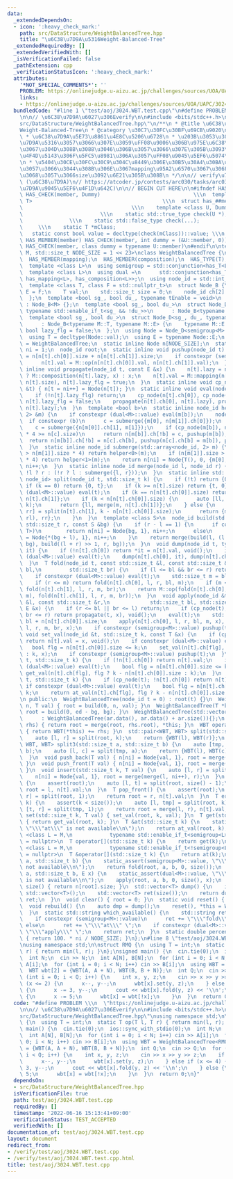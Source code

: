 ```yaml
---
data:
  _extendedDependsOn:
  - icon: ':heavy_check_mark:'
    path: src/DataStructure/WeightBalancedTree.hpp
    title: "\u6C38\u7D9A\u5316Weight-Balanced-Tree"
  _extendedRequiredBy: []
  _extendedVerifiedWith: []
  _isVerificationFailed: false
  _pathExtension: cpp
  _verificationStatusIcon: ':heavy_check_mark:'
  attributes:
    '*NOT_SPECIAL_COMMENTS*': ''
    PROBLEM: https://onlinejudge.u-aizu.ac.jp/challenges/sources/UOA/UAPC/3024
    links:
    - https://onlinejudge.u-aizu.ac.jp/challenges/sources/UOA/UAPC/3024
  bundledCode: "#line 1 \"test/aoj/3024.WBT.test.cpp\"\n#define PROBLEM \\\n  \"https://onlinejudge.u-aizu.ac.jp/challenges/sources/UOA/UAPC/3024\"\
    \n\n// \u6C38\u7D9A\u6027\u306Everify\n\n#include <bits/stdc++.h>\n#line 3 \"\
    src/DataStructure/WeightBalancedTree.hpp\"\n/**\n * @title \u6C38\u7D9A\u5316\
    Weight-Balanced-Tree\n * @category \u30C7\u30FC\u30BF\u69CB\u9020\n * @brief O(logN)\n\
    \ * \u6C38\u7D9A\u5E73\u8861\u4E8C\u5206\u6728\n * \u203B\u3053\u308C\u306F\u6C38\
    \u7D9A\u5316\u3057\u3066\u307E\u3059\uFF08\u9006\u306B\u975E\u6C38\u7D9A\u306B\
    \u3067\u304D\u308B\u3088\u3046\u306B\u3057\u3066\u307E\u305B\u3093\uFF09\n * \u5358\
    \u4F4D\u5143\u306F\u5FC5\u8981\u306A\u3057\uFF08\u9045\u5EF6\u5074\u3082\uFF09\
    \n * \u5404\u30CE\u30FC\u30C9\u304C\u8449\u306E\u30B5\u30A4\u30BA\u3092\u4FDD\u6301\
    \u3057\u3066\u3044\u308B\u306E\u3067mapping\u95A2\u6570\u3067\u306F\u5F15\u6570\
    \u3068\u3057\u3066size\u3092\u6E21\u305B\u308B\n */\n\n// verify\u7528:\n// https://atcoder.jp/contests/joisc2012/tasks/joisc2012_copypaste\
    \ (\u6C38\u7D9A)\n// https://atcoder.jp/contests/arc030/tasks/arc030_4 (\u6C38\
    \u7D9A\u9045\u5EF6\u4F1D\u642C)\n\n// BEGIN CUT HERE\n\n#ifndef HAS_CHECK\n#define\
    \ HAS_CHECK(member, Dummy)                              \\\n  template <class\
    \ T>                                          \\\n  struct has_##member {    \
    \                                   \\\n    template <class U, Dummy>        \
    \                         \\\n    static std::true_type check(U *);          \
    \               \\\n    static std::false_type check(...);                   \
    \     \\\n    static T *mClass;                                         \\\n \
    \   static const bool value = decltype(check(mClass))::value; \\\n  };\n#define\
    \ HAS_MEMBER(member) HAS_CHECK(member, int dummy = (&U::member, 0))\n#define HAS_TYPE(member)\
    \ HAS_CHECK(member, class dummy = typename U::member)\n#endif\n\ntemplate <typename\
    \ M, std::size_t NODE_SIZE = 1 << 23>\nclass WeightBalancedTree {\n  HAS_MEMBER(op);\n\
    \  HAS_MEMBER(mapping);\n  HAS_MEMBER(composition);\n  HAS_TYPE(T);\n  HAS_TYPE(E);\n\
    \  template <class L>\n  using semigroup = std::conjunction<has_T<L>, has_op<L>>;\n\
    \  template <class L>\n  using dual =\n      std::conjunction<has_T<L>, has_E<L>,\
    \ has_mapping<L>, has_composition<L>>;\n  using node_id = std::int_least32_t;\n\
    \  template <class T, class F = std::nullptr_t>\n  struct Node_B {\n    using\
    \ E = F;\n    T val;\n    std::size_t size = 0;\n    node_id ch[2] = {0, 0};\n\
    \  };\n  template <bool sg_, bool du_, typename tEnable = void>\n  struct Node_D\
    \ : Node_B<M> {};\n  template <bool sg_, bool du_>\n  struct Node_D<sg_, du_,\
    \ typename std::enable_if_t<sg_ && !du_>>\n      : Node_B<typename M::T> {};\n\
    \  template <bool sg_, bool du_>\n  struct Node_D<sg_, du_, typename std::enable_if_t<du_>>\n\
    \      : Node_B<typename M::T, typename M::E> {\n    typename M::E lazy;\n   \
    \ bool lazy_flg = false;\n  };\n  using Node = Node_D<semigroup<M>::value, dual<M>::value>;\n\
    \  using T = decltype(Node::val);\n  using E = typename Node::E;\n  using WBT\
    \ = WeightBalancedTree;\n  static inline Node n[NODE_SIZE];\n  static inline node_id\
    \ ni = 1;\n  node_id root;\n  static inline void pushup(node_id t) {\n    n[t].size\
    \ = n[n[t].ch[0]].size + n[n[t].ch[1]].size;\n    if constexpr (semigroup<M>::value)\n\
    \      n[t].val = M::op(n[n[t].ch[0]].val, n[n[t].ch[1]].val);\n  }\n  static\
    \ inline void propagate(node_id t, const E &x) {\n    n[t].lazy = n[t].lazy_flg\
    \ ? M::composition(n[t].lazy, x) : x;\n    n[t].val = M::mapping(n[t].val, x,\
    \ n[t].size), n[t].lazy_flg = true;\n  }\n  static inline void cp_node(node_id\
    \ &t) { n[t = ni++] = Node(n[t]); }\n  static inline void eval(node_id t) {\n\
    \    if (!n[t].lazy_flg) return;\n    cp_node(n[t].ch[0]), cp_node(n[t].ch[1]),\
    \ n[t].lazy_flg = false;\n    propagate(n[t].ch[0], n[t].lazy), propagate(n[t].ch[1],\
    \ n[t].lazy);\n  }\n  template <bool b>\n  static inline node_id helper(std::array<node_id,\
    \ 2> &m) {\n    if constexpr (dual<M>::value) eval(m[b]);\n    node_id c;\n  \
    \  if constexpr (b)\n      c = submerge({m[0], n[m[1]].ch[0]});\n    else\n  \
    \    c = submerge({n[m[0]].ch[1], m[1]});\n    if (cp_node(m[b]), n[n[m[b]].ch[b]].size\
    \ * 4 >= n[c].size)\n      return n[m[b]].ch[!b] = c, pushup(m[b]), m[b];\n  \
    \  return n[m[b]].ch[!b] = n[c].ch[b], pushup(n[c].ch[b] = m[b]), pushup(c), c;\n\
    \  }\n  static inline node_id submerge(std::array<node_id, 2> m) {\n    if (n[m[0]].size\
    \ > n[m[1]].size * 4) return helper<0>(m);\n    if (n[m[1]].size > n[m[0]].size\
    \ * 4) return helper<1>(m);\n    return n[ni] = Node{T(), 0, {m[0], m[1]}}, pushup(ni),\
    \ ni++;\n  }\n  static inline node_id merge(node_id l, node_id r) {\n    return\
    \ !l ? r : (!r ? l : submerge({l, r}));\n  }\n  static inline std::pair<node_id,\
    \ node_id> split(node_id t, std::size_t k) {\n    if (!t) return {0, 0};\n   \
    \ if (k == 0) return {0, t};\n    if (k >= n[t].size) return {t, 0};\n    if constexpr\
    \ (dual<M>::value) eval(t);\n    if (k == n[n[t].ch[0]].size) return {n[t].ch[0],\
    \ n[t].ch[1]};\n    if (k < n[n[t].ch[0]].size) {\n      auto [ll, m] = split(n[t].ch[0],\
    \ k);\n      return {ll, merge(m, n[t].ch[1])};\n    } else {\n      auto [rl,\
    \ rr] = split(n[t].ch[1], k - n[n[t].ch[0]].size);\n      return {merge(n[t].ch[0],\
    \ rl), rr};\n    }\n  }\n  template <class S>\n  node_id build(std::size_t l,\
    \ std::size_t r, const S &bg) {\n    if (r - l == 1) {\n      if constexpr (std::is_same_v<S,\
    \ T>)\n        return n[ni] = Node{bg, 1}, ni++;\n      else\n        return n[ni]\
    \ = Node{*(bg + l), 1}, ni++;\n    }\n    return merge(build(l, (l + r) >> 1,\
    \ bg), build((l + r) >> 1, r, bg));\n  }\n  void dump(node_id t, typename std::vector<T>::iterator\
    \ it) {\n    if (!n[t].ch[0]) return *it = n[t].val, void();\n    if constexpr\
    \ (dual<M>::value) eval(t);\n    dump(n[t].ch[0], it), dump(n[t].ch[1], it + n[n[t].ch[0]].size);\n\
    \  }\n  T fold(node_id t, const std::size_t &l, const std::size_t &r, std::size_t\
    \ bl,\n         std::size_t br) {\n    if (l <= bl && br <= r) return n[t].val;\n\
    \    if constexpr (dual<M>::value) eval(t);\n    std::size_t m = bl + n[n[t].ch[0]].size;\n\
    \    if (r <= m) return fold(n[t].ch[0], l, r, bl, m);\n    if (m <= l) return\
    \ fold(n[t].ch[1], l, r, m, br);\n    return M::op(fold(n[t].ch[0], l, r, bl,\
    \ m), fold(n[t].ch[1], l, r, m, br));\n  }\n  void apply(node_id &t, const std::size_t\
    \ &l, const std::size_t &r,\n             std::size_t bl, std::size_t br, const\
    \ E &x) {\n    if (r <= bl || br <= l) return;\n    if (cp_node(t); l <= bl &&\
    \ br <= r) return propagate(t, x), void();\n    eval(t);\n    std::size_t m =\
    \ bl + n[n[t].ch[0]].size;\n    apply(n[t].ch[0], l, r, bl, m, x), apply(n[t].ch[1],\
    \ l, r, m, br, x);\n    if constexpr (semigroup<M>::value) pushup(t);\n  }\n \
    \ void set_val(node_id &t, std::size_t k, const T &x) {\n    if (cp_node(t); !n[t].ch[0])\
    \ return n[t].val = x, void();\n    if constexpr (dual<M>::value) eval(t);\n \
    \   bool flg = n[n[t].ch[0]].size <= k;\n    set_val(n[t].ch[flg], flg ? k - n[n[t].ch[0]].size\
    \ : k, x);\n    if constexpr (semigroup<M>::value) pushup(t);\n  }\n  T get_val(node_id\
    \ t, std::size_t k) {\n    if (!n[t].ch[0]) return n[t].val;\n    if constexpr\
    \ (dual<M>::value) eval(t);\n    bool flg = n[n[t].ch[0]].size <= k;\n    return\
    \ get_val(n[t].ch[flg], flg ? k - n[n[t].ch[0]].size : k);\n  }\n  T &at_val(node_id\
    \ t, std::size_t k) {\n    if (cp_node(t); !n[t].ch[0]) return n[t].val;\n   \
    \ if constexpr (dual<M>::value) eval(t);\n    bool flg = n[n[t].ch[0]].size <=\
    \ k;\n    return at_val(n[t].ch[flg], flg ? k - n[n[t].ch[0]].size : k);\n  }\n\
    \n public:\n  WeightBalancedTree(node_id t = 0) : root(t) {}\n  WeightBalancedTree(std::size_t\
    \ n, T val) { root = build(0, n, val); }\n  WeightBalancedTree(T *bg, T *ed) {\
    \ root = build(0, ed - bg, bg); }\n  WeightBalancedTree(std::vector<T> &ar)\n\
    \      : WeightBalancedTree(ar.data(), ar.data() + ar.size()){};\n  WBT &operator+=(WBT\
    \ rhs) { return root = merge(root, rhs.root), *this; }\n  WBT operator+(WBT rhs)\
    \ { return WBT(*this) += rhs; }\n  std::pair<WBT, WBT> split(std::size_t k) {\n\
    \    auto [l, r] = split(root, k);\n    return {WBT(l), WBT(r)};\n  }\n  std::tuple<WBT,\
    \ WBT, WBT> split3(std::size_t a, std::size_t b) {\n    auto [tmp, r] = split(root,\
    \ b);\n    auto [l, c] = split(tmp, a);\n    return {WBT(l), WBT(c), WBT(r)};\n\
    \  }\n  void push_back(T val) { n[ni] = Node{val, 1}, root = merge(root, ni++);\
    \ }\n  void push_front(T val) { n[ni] = Node{val, 1}, root = merge(ni++, root);\
    \ }\n  void insert(std::size_t k, T val) {\n    auto [l, r] = split(root, k);\n\
    \    n[ni] = Node{val, 1}, root = merge(merge(l, ni++), r);\n  }\n  T pop_back()\
    \ {\n    assert(root);\n    auto [l, t] = split(root, size() - 1);\n    return\
    \ root = l, n[t].val;\n  }\n  T pop_front() {\n    assert(root);\n    auto [t,\
    \ r] = split(root, 1);\n    return root = r, n[t].val;\n  }\n  T erase(std::size_t\
    \ k) {\n    assert(k < size());\n    auto [l, tmp] = split(root, k);\n    auto\
    \ [t, r] = split(tmp, 1);\n    return root = merge(l, r), n[t].val;\n  }\n  void\
    \ set(std::size_t k, T val) { set_val(root, k, val); }\n  T get(std::size_t k)\
    \ { return get_val(root, k); }\n  T &at(std::size_t k) {\n    static_assert(!semigroup<M>::value,\
    \ \"\\\"at\\\" is not available\\n\");\n    return at_val(root, k);\n  }\n  template\
    \ <class L = M,\n            typename std::enable_if_t<semigroup<L>::value> *\
    \ = nullptr>\n  T operator[](std::size_t k) {\n    return get(k);\n  }\n  template\
    \ <class L = M,\n            typename std::enable_if_t<!semigroup<L>::value> *\
    \ = nullptr>\n  T &operator[](std::size_t k) {\n    return at(k);\n  }\n  T fold(std::size_t\
    \ a, std::size_t b) {\n    static_assert(semigroup<M>::value, \"\\\"fold\\\" is\
    \ not available\\n\");\n    return fold(root, a, b, 0, size());\n  }\n  void apply(std::size_t\
    \ a, std::size_t b, E x) {\n    static_assert(dual<M>::value, \"\\\"apply\\\"\
    \ is not available\\n\");\n    apply(root, a, b, 0, size(), x);\n  }\n  std::size_t\
    \ size() { return n[root].size; }\n  std::vector<T> dump() {\n    if (!root) return\
    \ std::vector<T>();\n    std::vector<T> ret(size());\n    return dump(root, ret.begin()),\
    \ ret;\n  }\n  void clear() { root = 0; }\n  static void reset() { ni = 1; }\n\
    \  void rebuild() {\n    auto dmp = dump();\n    reset(), *this = WBT(dmp);\n\
    \  }\n  static std::string which_available() {\n    std::string ret = \"\";\n\
    \    if constexpr (semigroup<M>::value)\n      ret += \"\\\"fold\\\" \";\n   \
    \ else\n      ret += \"\\\"at\\\" \";\n    if constexpr (dual<M>::value) ret +=\
    \ \"\\\"apply\\\" \";\n    return ret;\n  }\n  static double percentage_used()\
    \ { return 100. * ni / NODE_SIZE; }\n};\n#line 8 \"test/aoj/3024.WBT.test.cpp\"\
    \nusing namespace std;\n\nstruct RMQ {\n  using T = int;\n  static T op(T l, T\
    \ r) { return min(l, r); }\n};\nsigned main() {\n  cin.tie(0);\n  ios::sync_with_stdio(0);\n\
    \  int N;\n  cin >> N;\n  int A[N], B[N];\n  for (int i = 0; i < N; i++) cin >>\
    \ A[i];\n  for (int i = 0; i < N; i++) cin >> B[i];\n  using WBT = WeightBalancedTree<RMQ>;\n\
    \  WBT wbt[2] = {WBT(A, A + N), WBT(B, B + N)};\n  int Q;\n  cin >> Q;\n  for\
    \ (int i = 0; i < Q; i++) {\n    int x, y, z;\n    cin >> x >> y >> z;\n    if\
    \ (x <= 2) {\n      x--, y--;\n      wbt[x].set(y, z);\n    } else if (x <= 4)\
    \ {\n      x -= 3, y--;\n      cout << wbt[x].fold(y, z) << '\\n';\n    } else\
    \ {\n      x -= 5;\n      wbt[x] = wbt[!x];\n    }\n  }\n  return 0;\n}\n"
  code: "#define PROBLEM \\\n  \"https://onlinejudge.u-aizu.ac.jp/challenges/sources/UOA/UAPC/3024\"\
    \n\n// \u6C38\u7D9A\u6027\u306Everify\n\n#include <bits/stdc++.h>\n#include \"\
    src/DataStructure/WeightBalancedTree.hpp\"\nusing namespace std;\n\nstruct RMQ\
    \ {\n  using T = int;\n  static T op(T l, T r) { return min(l, r); }\n};\nsigned\
    \ main() {\n  cin.tie(0);\n  ios::sync_with_stdio(0);\n  int N;\n  cin >> N;\n\
    \  int A[N], B[N];\n  for (int i = 0; i < N; i++) cin >> A[i];\n  for (int i =\
    \ 0; i < N; i++) cin >> B[i];\n  using WBT = WeightBalancedTree<RMQ>;\n  WBT wbt[2]\
    \ = {WBT(A, A + N), WBT(B, B + N)};\n  int Q;\n  cin >> Q;\n  for (int i = 0;\
    \ i < Q; i++) {\n    int x, y, z;\n    cin >> x >> y >> z;\n    if (x <= 2) {\n\
    \      x--, y--;\n      wbt[x].set(y, z);\n    } else if (x <= 4) {\n      x -=\
    \ 3, y--;\n      cout << wbt[x].fold(y, z) << '\\n';\n    } else {\n      x -=\
    \ 5;\n      wbt[x] = wbt[!x];\n    }\n  }\n  return 0;\n}"
  dependsOn:
  - src/DataStructure/WeightBalancedTree.hpp
  isVerificationFile: true
  path: test/aoj/3024.WBT.test.cpp
  requiredBy: []
  timestamp: '2022-06-16 15:13:41+09:00'
  verificationStatus: TEST_ACCEPTED
  verifiedWith: []
documentation_of: test/aoj/3024.WBT.test.cpp
layout: document
redirect_from:
- /verify/test/aoj/3024.WBT.test.cpp
- /verify/test/aoj/3024.WBT.test.cpp.html
title: test/aoj/3024.WBT.test.cpp
---
```

